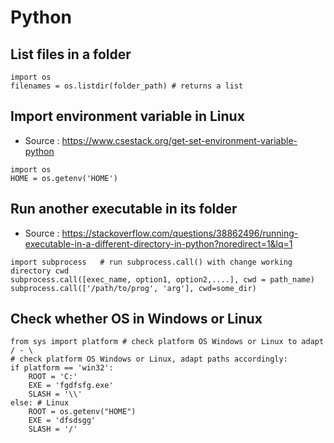 # Python

## List files in a folder
```
import os
filenames = os.listdir(folder_path) # returns a list
```

## Import environment variable in Linux

- Source : https://www.csestack.org/get-set-environment-variable-python

```
import os
HOME = os.getenv('HOME')
```

## Run another executable in its folder
- Source : https://stackoverflow.com/questions/38862496/running-executable-in-a-different-directory-in-python?noredirect=1&lq=1
```
import subprocess 	# run subprocess.call() with change working directory cwd
subprocess.call([exec_name, option1, option2,....], cwd = path_name)
subprocess.call(['/path/to/prog', 'arg'], cwd=some_dir)
```

## Check whether OS in Windows or Linux
```
from sys import platform # check platform OS Windows or Linux to adapt / - \
# check platform OS Windows or Linux, adapt paths accordingly: 
if platform == 'win32':
	ROOT = 'C:'
	EXE = 'fgdfsfg.exe'
	SLASH = '\\'
else: # Linux
	ROOT = os.getenv("HOME") 
	EXE = 'dfsdsgg'
	SLASH = '/'
```
